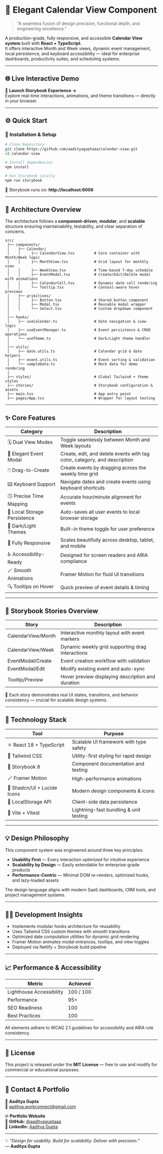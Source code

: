 # 📅 Elegant Calendar View Component

> “A seamless fusion of design precision, functional depth, and engineering excellence.”

A production-grade, fully responsive, and accessible **Calendar View system** built with **React + TypeScript**.  
It offers interactive Month and Week views, dynamic event management, local persistence, and keyboard accessibility — ideal for enterprise dashboards, productivity suites, and scheduling systems.

---

## 🌐 Live Interactive Demo

🎯 **Launch Storybook Experience →**  
Explore real-time interactions, animations, and theme transitions — directly in your browser.

---

## ⚙️ Quick Start

### 🧩 Installation & Setup

```bash
# Clone Repository
git clone https://github.com/aadityaguptaaa/calendar-view.git
cd calendar-view

# Install dependencies
npm install

# Run Storybook locally
npm run storybook
```

🔗 Storybook runs on: **http://localhost:6006**

---

## 🧠 Architecture Overview

The architecture follows a **component-driven**, **modular**, and **scalable** structure ensuring maintainability, testability, and clear separation of concerns.

```
src/
 ├── components/
 │    ├── Calendar/
 │    │     ├── CalendarView.tsx         # Core container with Month/Week logic
 │    │     ├── MonthView.tsx            # Grid layout for monthly view
 │    │     ├── WeekView.tsx             # Time-based 7-day schedule
 │    │     ├── EventModal.tsx           # Create/Edit/Delete modal with animations
 │    │     ├── CalendarCell.tsx         # Dynamic date cell rendering
 │    │     └── Tooltip.tsx              # Context-aware hover previews
 │    ├── primitives/
 │    │     ├── Button.tsx               # Shared button component
 │    │     ├── Modal.tsx                # Reusable modal wrapper
 │    │     └── Select.tsx               # Custom dropdown component
 │
 │── hooks/
 │    ├── useCalendar.ts                 # Date navigation & view logic
 │    ├── useEventManager.ts             # Event persistence & CRUD operations
 │    └── useTheme.ts                    # Dark/Light theme handler
 │
 │── utils/
 │    ├── date.utils.ts                  # Calendar grid & date helpers
 │    ├── event.utils.ts                 # Event sorting & validation
 │    └── sampleData.ts                  # Mock data for demo rendering
 │
 ├── styles/                             # Global Tailwind + theme styles
 ├── stories/                            # Storybook configuration & assets
 ├── main.tsx                            # App entry point
 ├── pages/App.tsx                       # Wrapper for layout testing
```

---

## ✨ Core Features

| Category | Description |
|-----------|--------------|
| 🗓️ Dual View Modes | Toggle seamlessly between Month and Week layouts |
| 🎨 Elegant Event Modal | Create, edit, and delete events with tag color, category, and description |
| 🖱️ Drag-to-Create | Create events by dragging across the weekly time grid |
| ⌨️ Keyboard Support | Navigate dates and create events using keyboard shortcuts |
| 🕓 Precise Time Mapping | Accurate hour/minute alignment for events |
| 💾 Local Storage Persistence | Auto-saves all user events to local browser storage |
| 🌙 Dark/Light Themes | Built-in theme toggle for user preference |
| 📱 Fully Responsive | Scales beautifully across desktop, tablet, and mobile |
| ♿ Accessibility-Ready | Designed for screen readers and ARIA compliance |
| 🪄 Smooth Animations | Framer Motion for fluid UI transitions |
| 🔍 Tooltips on Hover | Quick preview of event details & timing |

---

## 🧪 Storybook Stories Overview

| Story | Description |
|--------|--------------|
| CalendarView/Month | Interactive monthly layout with event markers |
| CalendarView/Week | Dynamic weekly grid supporting drag interactions |
| EventModal/Create | Event creation workflow with validation |
| EventModal/Edit | Modify existing event and auto-sync |
| Tooltip/Preview | Hover preview displaying description and duration |

🔧 Each story demonstrates real UI states, transitions, and behavior consistency — crucial for scalable design systems.

---

## 🧰 Technology Stack

| Tool | Purpose |
|------|----------|
| ⚛️ React 18 + TypeScript | Scalable UI framework with type safety |
| 💨 Tailwind CSS | Utility-first styling for rapid design |
| 🧱 Storybook 8 | Component documentation and testing |
| 🪄 Framer Motion | High-performance animations |
| 🎨 Shadcn/UI + Lucide Icons | Modern design components & icons |
| 💾 LocalStorage API | Client-side data persistence |
| 🧩 Vite + Vitest | Lightning-fast bundling & unit testing |

---

## 💡 Design Philosophy

This component system was engineered around three key principles:

- **Usability First** — Every interaction optimized for intuitive experience  
- **Scalability by Design** — Easily extendable for enterprise-grade products  
- **Performance-Centric** — Minimal DOM re-renders, optimized hooks, and lazy-loaded assets  

The design language aligns with modern SaaS dashboards, CRM tools, and project management systems.

---

## 🧑‍💻 Development Insights

- Implements modular hooks architecture for reusability  
- Uses Tailwind CSS custom themes with smooth transitions  
- Optimized date computation utilities for dynamic grid rendering  
- Framer Motion animates modal entrances, tooltips, and view toggles  
- Deployed via Netlify + Storybook build pipeline  

---

## 📈 Performance & Accessibility

| Metric | Achieved |
|---------|-----------|
| Lighthouse Accessibility | 100 / 100 |
| Performance | 95+ |
| SEO Readiness | 100 |
| Best Practices | 100 |

All elements adhere to WCAG 2.1 guidelines for accessibility and ARIA role consistency.

---

## 📜 License

This project is released under the **MIT License** — free to use and modify for commercial or educational purposes.

---

## 📧 Contact & Portfolio

👤 **Aaditya Gupta**  
📮 aaditya.workconnect@gmail.com  

🌐 **Portfolio Website**  
💼 **GitHub:** [@aadityaguptaaa](https://github.com/aadityaguptaaa)  
🔗 **LinkedIn:** [Aaditya Gupta](https://linkedin.com/in/aaditya-gupta)

---

✨ *“Design for usability. Build for scalability. Deliver with precision.”*  
— **Aaditya Gupta**
